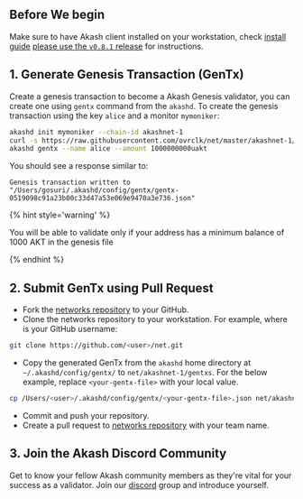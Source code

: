 ## Before We begin

Make sure to have Akash client installed on your workstation, check [install guide](/guides/install.md) [please use the `v0.8.1` release](https://github.com/ovrclk/akash/releases/tag/untagged-c61092bf60838cda6018) for instructions.

## 1. Generate Genesis Transaction (GenTx)

Create a genesis transaction to become a Akash Genesis validator, you can create one using `gentx` command from the `akashd`. To create the genesis transaction using the key `alice` and a monitor `mymoniker`:

```sh
akashd init mymoniker --chain-id akashnet-1
curl -s https://raw.githubusercontent.com/ovrclk/net/master/akashnet-1/genesis.json > ~/.akashd/config/genesis.json
akashd gentx --name alice --amount 1000000000uakt
```

You should see a response similar to:

```
Genesis transaction written to "/Users/gosuri/.akashd/config/gentx/gentx-0519098c91a23b00c33d47a53e069e9470a3e736.json"
```

{% hint style='warning' %}

You will be able to validate only if your address has a minimum balance of 1000 AKT in the genesis file

{% endhint %}

## 2. Submit GenTx using Pull Request

  * Fork the [networks repository](https://github.com/ovrclk/net) to your GitHub.
  * Clone the networks repository to your workstation. For example, where <user> is your GitHub username:
  ```sh
  git clone https://github.com/<user>/net.git
  ```
  * Copy the generated GenTx from the `akashd` home directory at `~/.akashd/config/gentx/` to `net/akashnet-1/gentxs`. For the below example, replace `<your-gentx-file>` with your local value.
  ```sh
  cp /Users/<user>/.akashd/config/gentx/<your-gentx-file>.json net/akashnet-1/gentxs/$MONIKER.json
  ```
  * Commit and push your repository.
  * Create a pull request to [networks repository](https://github.com/ovrclk/net) with your team name.

## 3. Join the Akash Discord Community

Get to know your fellow Akash community members as they're vital for your success as a validator. Join our [discord](http://discord.akash.network) group and introduce yourself. 
